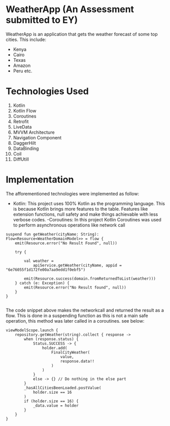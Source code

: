 # WeatherApp (An Assessment submitted to EY)
WeatherApp is an application that gets the weather forecast of some top cities. This include:
* Kenya
* Cairo
* Texas
* Amazon
* Peru etc.

# Technologies Used
1. Kotlin
2. Kotlin Flow
3. Coroutines
4. Retrofit
5. LiveData
6. MVVM Architecture
7. Navigation Component
8. DaggerHilt
9. DataBinding
10. Coil
11. DiffUtill

# Implementation
The afforementioned technologies were implemented as follow:
- Kotlin: 
This project uses 100% Kotlin as the programming language. This is because Kotlin brings more features to the table. Features like extension functions, null safety and make things achievable with less verbose codes.
-Coroutines:
In this project Kotlin Coroutines was used to perform asynchronous operations like network call
```
suspend fun getWeather(cityName: String): Flow<Resource<WeatherDomainModel>> = flow {
    emit(Resource.error("No Result Found", null))

    try {

        val weather =
            apiService.getWeather(cityName, appid = "6e76055f1d172fe00a7aa9edd1f0ebf5")

        emit(Resource.success(domain.fromReturnedToList(weather)))
    } catch (e: Exception) {
        emit(Resource.error("No Result found", null))
    }
}
    
```

The code snippet above makes the networkcall and returned the result as a flow. This is done in a suspending function as this is not a main safe operation, this method was later called in a coroutines. see below: 
```
viewModelScope.launch {
    repository.getWeather(string).collect { response ->
        when (response.status) {
            Status.SUCCESS -> {
                holder.add(
                    FinalCityWeather(
                        value,
                        response.data!!
                    )
                )
            }
            else -> {} // Do nothing in the else part
        }
        _hasAllCitiesBeenLoaded.postValue(
            holder.size == 16
        )
        if (holder.size == 16) {
            _data.value = holder
        }
    }
}
```





